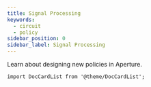 ```yaml
---
title: Signal Processing
keywords:
  - circuit
  - policy
sidebar_position: 0
sidebar_label: Signal Processing
---
```


Learn about designing new policies in Aperture.

```mdx-code-block
import DocCardList from '@theme/DocCardList';
```

<DocCardList />
